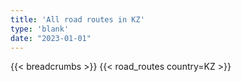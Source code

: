 ```yaml
---
title: 'All road routes in KZ'
type: 'blank'
date: "2023-01-01"
---
```


{{< breadcrumbs >}}
{{< road_routes country=KZ >}}
